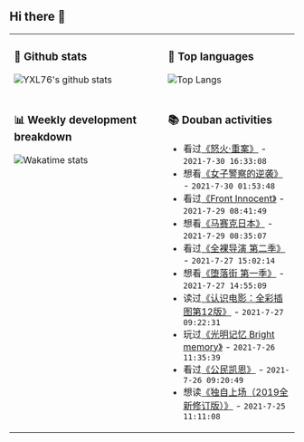 ## Hi there 👋

<table>
<tr>
<td valign="top" width="54%">

### 🔭 Github stats

![YXL76's github stats](https://github-readme-stats.yxl76.vercel.app/api?username=YXL76&count_private=true&show_icons=true&include_all_commits=true&theme=prussian&line_height=28&disable_animations=true)

</td>

<td valign="top" width="46%">

### 🌱 Top languages

![Top Langs](https://github-readme-stats.yxl76.vercel.app/api/top-langs/?username=YXL76&layout=compact&theme=prussian&langs_count=8&hide=HTML,CSS,SCSS)

</td>
</tr>
<tr>
<td valign="top" width="54%">

### 📊 Weekly development breakdown

![Wakatime stats](https://github-readme-stats.yxl76.vercel.app/api/wakatime?username=YXL76&layout=compact&theme=prussian)


</td>
<td valign="top" width="46%">

### 📚 Douban activities

- 看过[《怒火·重案》](http://movie.douban.com/subject/30174085/) - `2021-7-30 16:33:08`
- 想看[《女子警察的逆袭》](http://movie.douban.com/subject/35447242/) - `2021-7-30 01:53:48`
- 看过[《Front Innocent》](http://movie.douban.com/subject/26421491/) - `2021-7-29 08:41:49`
- 想看[《马赛克日本》](http://movie.douban.com/subject/25858737/) - `2021-7-29 08:35:07`
- 看过[《全裸导演 第二季》](http://movie.douban.com/subject/34796281/) - `2021-7-27 15:02:14`
- 想看[《堕落街 第一季》](http://movie.douban.com/subject/35290459/) - `2021-7-27 14:55:09`
- 读过[《认识电影：全彩插图第12版》](https://book.douban.com/subject/26848740/) - `2021-7-27 09:22:31`
- 玩过[《光明记忆 Bright memory》](http://www.douban.com/game/27646991/) - `2021-7-26 11:35:39`
- 看过[《公民凯恩》](http://movie.douban.com/subject/1292288/) - `2021-7-26 09:20:49`
- 想读[《独自上场（2019全新修订版）》](https://book.douban.com/subject/34884901/) - `2021-7-25 11:11:08`

</td>
</tr>
</table>

<!--
**YXL76/YXL76** is a ✨ _special_ ✨ repository because its `README.md` (this file) appears on your GitHub profile.

Here are some ideas to get you started:

- 🔭 I’m currently working on ...
- 🌱 I’m currently learning ...
- 👯 I’m looking to collaborate on ...
- 🤔 I’m looking for help with ...
- 💬 Ask me about ...
- 📫 How to reach me: ...
- 😄 Pronouns: ...
- ⚡ Fun fact: ...
-->
